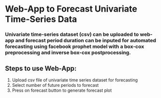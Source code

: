 # Web-App to Forecast Univariate Time-Series Data

### Univariate time-series dataset (csv) can be uploaded to web-app and forecast period duration can be inputed for automated forecasting using facebook prophet model with a box-cox preprocessing and inverse box-cox postprocessing. 

## Steps to use Web-App:

1. Upload csv file of univariate time series dataset for forecasting
2. Select number of future periods to forecast
3. Press on forecast button to generate forecast plot

